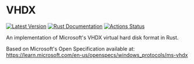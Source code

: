 # VHDX
[![Latest Version](https://img.shields.io/crates/v/vhdx.svg)](https://crates.io/crates/vhdx)
[![Rust Documentation](https://docs.rs/vhdx/badge.svg)](https://docs.rs/vhdx)
[![Actions Status](https://github.com/calebfletcher/vhdx/workflows/CI/badge.svg)](https://github.com/calebfletcher/vhdx/actions)

An implementation of Microsoft's VHDX virtual hard disk format in Rust.

Based on Microsoft's Open Specification available at:
https://learn.microsoft.com/en-us/openspecs/windows_protocols/ms-vhdx